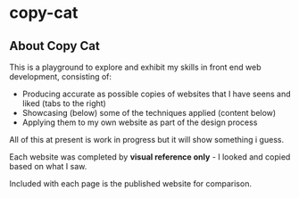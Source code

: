 # copy-cat

## About Copy Cat

This is a playground to explore and exhibit my skills in front end web development, consisting of:

- Producing accurate as possible copies of websites that I have seens and liked (tabs to the right)</li>
- Showcasing (below) some of the techniques applied (content below)
- Applying them to my own website as part of the design process</li>

All of this at present is work in progress but it will show something i guess.

Each website was completed by **visual reference only** - I looked and copied based on what I saw.

Included with each page is the published website for comparison.

